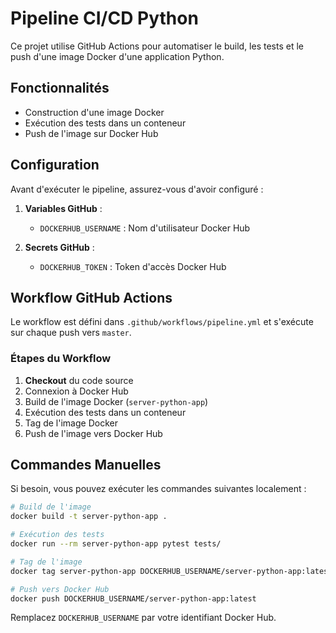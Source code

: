 # Pipeline CI/CD Python

Ce projet utilise GitHub Actions pour automatiser le build, les tests et le push d'une image Docker d'une application Python.

## Fonctionnalités

- Construction d'une image Docker
- Exécution des tests dans un conteneur
- Push de l'image sur Docker Hub

## Configuration

Avant d'exécuter le pipeline, assurez-vous d'avoir configuré :

1. **Variables GitHub** :

   - `DOCKERHUB_USERNAME` : Nom d'utilisateur Docker Hub

2. **Secrets GitHub** :
   - `DOCKERHUB_TOKEN` : Token d'accès Docker Hub

## Workflow GitHub Actions

Le workflow est défini dans `.github/workflows/pipeline.yml` et s'exécute sur chaque push vers `master`.

### Étapes du Workflow

1. **Checkout** du code source
2. Connexion à Docker Hub
3. Build de l'image Docker (`server-python-app`)
4. Exécution des tests dans un conteneur
5. Tag de l'image Docker
6. Push de l'image vers Docker Hub

## Commandes Manuelles

Si besoin, vous pouvez exécuter les commandes suivantes localement :

```sh
# Build de l'image
docker build -t server-python-app .

# Exécution des tests
docker run --rm server-python-app pytest tests/

# Tag de l'image
docker tag server-python-app DOCKERHUB_USERNAME/server-python-app:latest

# Push vers Docker Hub
docker push DOCKERHUB_USERNAME/server-python-app:latest
```

Remplacez `DOCKERHUB_USERNAME` par votre identifiant Docker Hub.
